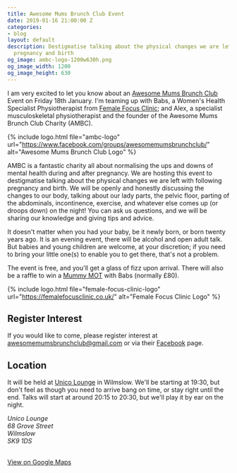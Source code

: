 ```yaml
---
title: Awesome Mums Brunch Club Event
date: 2019-01-16 21:00:00 Z
categories:
- blog
layout: default
description: Destigmatise talking about the physical changes we are left with following
  pregnancy and birth
og_image: ambc-logo-1200w630h.png
og_image_width: 1200
og_image_height: 630
---
```


I am very excited to let you know about an [Awesome Mums Brunch Club][1] Event on Friday 18th January. I'm teaming up with Babs, a Women's Health Specialist Physiotherapist from [Female Focus Clinic][2]; and Alex, a specialist musculoskeletal physiotherapist and the founder of the Awesome Mums Brunch Club Charity (AMBC).

{% include logo.html
    file="ambc-logo"
    url="https://www.facebook.com/groups/awesomemumsbrunchclub/"
    alt="Awesome Mums Brunch Club Logo"
%}

AMBC is a fantastic charity all about normalising the ups and downs of mental health during and after pregnancy. We are hosting this event to destigmatise talking about the physical changes we are left with following pregnancy and birth. We will be openly and honestly discussing the changes to our body, talking about our lady parts, the pelvic floor, parting of the abdominals, incontinence, exercise, and whatever else comes up (or droops down) on the night! You can ask us questions, and we will be sharing our knowledge and giving tips and advice.

It doesn't matter when you had your baby, be it newly born, or born twenty years ago. It is an evening event, there will be alcohol and open adult talk. But babies and young children are welcome, at your discretion; if you need to bring your little one(s) to enable you to get there, that's not a problem.

The event is free, and you'll get a glass of fizz upon arrival. There will also be a raffle to win a [Mummy MOT][3] with Babs (normally £80).

{% include logo.html
    file="female-focus-clinic-logo"
    url="https://femalefocusclinic.co.uk/"
    alt="Female Focus Clinic Logo"
%}

## Register Interest

If you would like to come, please register interest at <a href="mailto:awesomemumsbrunchclub@gmail.com" aria-label="email address">awesomemumsbrunchclub@gmail.com</a> or via their [Facebook][1] page.

## Location

It will be held at [Unico Lounge][4] in Wilmslow. We'll be starting at <time>19:30</time>, but don't feel as though you need to arrive bang on time, or stay right until the end. Talks will start at around <time>20:15</time> to <time>20:30</time>, but we'll play it by ear on the night.

<address>
    Unico Lounge<br>
    68 Grove Street<br>
    Wilmslow<br>
    SK9 1DS<br><br>
    <script type="application/ld+json">
    {
        "@context": "http://schema.org",
        "@type": "BusinessEvent",
        "name": "Wild About Pilates: Awesome Mums Brunch Club Event",
        "startDate": "2019-01-18T19:30+00:00",
        "location": {
            "@type": "EventVenue",
            "name": "Unico Lounge",
            "address": {
            "@type": "PostalAddress",
            "addressCountry": "GB",
            "streetAddress": "68 Grove Street",
            "addressLocality": "Wilmslow",
            "postalCode": "SK9 1DS",
            "addressRegion": "Cheshire"
            }
        },
        "image": [
            "https://www.wildaboutpilates.co.uk/images/ambc-logo-1200w630h"
        ],
        "description": "Destigmatise talking about the physical changes we are left with following pregnancy and birth",
        "endDate": "2019-01-18T21:30+00:00",
        "offers": {
            "@type": "Offer",
            "url": "https://www.wildaboutpilates.co.uk/blog/2019-01-16-awesome-mums-brunch-club-event/",
            "price": "0",
            "priceCurrency": "GBP",
            "availability": "http://schema.org/InStock",
            "validFrom": "2019-01-18T19:30+00:00"
        },
        "performer": [
            {
                "@type": "Person",
                "name": "Chrissie Wild"
            },
            {
                "@type": "Person",
                "name": "Alexandra Clinton"
            },
            {
                "@type": "Person",
                "name": "Barbara Chesworth"
            }
        ]
    }
    </script>
</address>

<div id="map"></div>

<script>
    function initMap() {
        var center = {lat: 53.3261831, lng: -2.2325127};
        var map = new google.maps.Map(document.getElementById('map'), {
            zoom: 15,
            center: center
        });

        var marker = new google.maps.Marker({
            map: map,
            position: center
        });

        var infowindow = new google.maps.InfoWindow();
        infowindow.setContent(
            '<div><strong>Unico Lounge</strong><br>' +
            '68 Grove Street<br>' +
            'Wilmslow<br>' +
            'SK9 1DS</div>'
        );

        google.maps.event.addListener(marker, 'click', function() {
            infowindow.open(map, this);
        });
    }
</script>
<script
    async defer
    src="https://maps.googleapis.com/maps/api/js?key={{ site.data.google.maps_api_key }}&amp;callback=initMap">
</script>

<a class="button" href="https://www.google.com/maps/search/?api=1&amp;query_place_id=ChIJ-wBS_p1NekgRQEB-PE0fuu4&amp;query=Unico+Lounge%2C+68+Grove+Street%2C+Wilmslow%2C+SK9+1DS">View on Google Maps</a>


[1]: https://www.facebook.com/groups/awesomemumsbrunchclub/
[2]: https://femalefocusclinic.co.uk/
[3]: https://femalefocusclinic.co.uk/services/mummy-mot/
[4]: https://thelounges.co.uk/unico/
